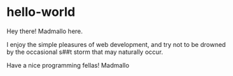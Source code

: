 # hello-world

Hey there! Madmallo here.

I enjoy the simple pleasures of web development,
and try not to be drowned by the occasional s##t storm that may naturally occur.

Have a nice programming fellas!
Madmallo

